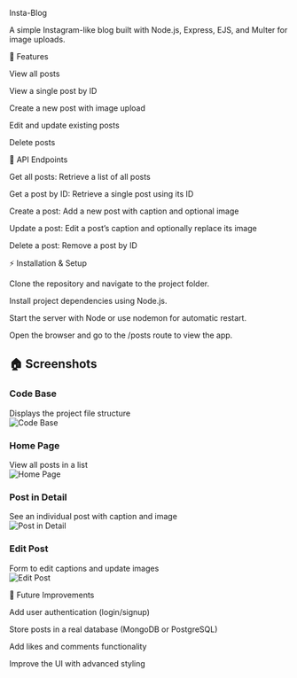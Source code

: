 Insta-Blog

A simple Instagram-like blog built with Node.js, Express, EJS, and Multer for image uploads.

🚀 Features

View all posts

View a single post by ID

Create a new post with image upload

Edit and update existing posts

Delete posts

📝 API Endpoints

Get all posts: Retrieve a list of all posts

Get a post by ID: Retrieve a single post using its ID

Create a post: Add a new post with caption and optional image

Update a post: Edit a post’s caption and optionally replace its image

Delete a post: Remove a post by ID

⚡ Installation & Setup

Clone the repository and navigate to the project folder.

Install project dependencies using Node.js.

Start the server with Node or use nodemon for automatic restart.

Open the browser and go to the /posts route to view the app.

## 🏠 Screenshots

### Code Base
Displays the project file structure  
![Code Base](./snap/image1.png)

### Home Page
View all posts in a list  
![Home Page](./snap/image2.png)

### Post in Detail
See an individual post with caption and image  
![Post in Detail](./snap/image3.png)

### Edit Post
Form to edit captions and update images  
![Edit Post](./snap/image4.png)


🔮 Future Improvements

Add user authentication (login/signup)

Store posts in a real database (MongoDB or PostgreSQL)

Add likes and comments functionality

Improve the UI with advanced styling